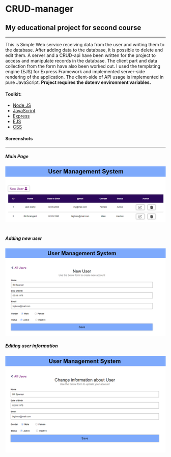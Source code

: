 # CRUD-manager

## My educational project for second course
***
This is Simple Web service receiving data from the user and writing them to the database. After adding data to the database, it is possible to delete and edit them. A server and a CRUD-api have been written for the project to access and manipulate records in the database. The client part and data collection from the form have also been worked out. I used the templating engine (EJS) for Express Framework and implemented server-side rendering of the application. The client-side of API usage is implemented in pure JavaScript. **Project requires the dotenv environment variables.**


#### Toolkit: 
+ [Node JS](https://nodejs.org/en/about/)
+ [JavaScript](https://developer.mozilla.org/en/docs/Web/JavaScript)
+ [Express](http://expressjs.com/)
+ [EJS](https://ejs.co/)
+ [CSS](https://developer.mozilla.org/en-US/docs/Learn/Getting_started_with_the_web/CSS_basics)


#### Screenshots
***
##### Main Page
![screen1](/sources/img/static/pict1.png)
#
##### Adding new user
![screen2](/sources/img/static/pict2.png)
##### Editing user information
![screen3](/sources/img/static/pict3.png)
